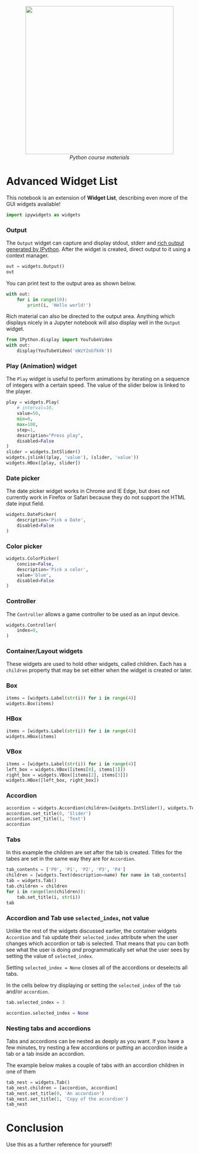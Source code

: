<center>
    <img src='https://intecbrussel.be/img/logo3.png' width='400px' height='auto'/>
    <br/>
    <em>Python course materials</em>
</center>

# Advanced Widget List

This notebook is an extension of **Widget List**, describing even more of the GUI widgets available!


```python
import ipywidgets as widgets
```

### Output
The `Output` widget can capture and display stdout, stderr and [rich output generated by IPython](http://ipython.readthedocs.io/en/stable/api/generated/IPython.display.html#module-IPython.display). After the widget is created, direct output to it using a context manager.


```python
out = widgets.Output()
out
```

You can print text to the output area as shown below.


```python
with out:
    for i in range(10):
        print(i, 'Hello world!')
```

Rich material can also be directed to the output area. Anything which displays nicely in a Jupyter notebook will also display well in the `Output` widget.


```python
from IPython.display import YouTubeVideo
with out:
    display(YouTubeVideo('eWzY2nGfkXk'))
```

### Play (Animation) widget
The `Play` widget is useful to perform animations by iterating on a sequence of integers with a certain speed. The value of the slider below is linked to the player.



```python
play = widgets.Play(
    # interval=10,
    value=50,
    min=0,
    max=100,
    step=1,
    description="Press play",
    disabled=False
)
slider = widgets.IntSlider()
widgets.jslink((play, 'value'), (slider, 'value'))
widgets.HBox([play, slider])
```

### Date picker
The date picker widget works in Chrome and IE Edge, but does not currently work in Firefox or Safari because they do not support the HTML date input field.


```python
widgets.DatePicker(
    description='Pick a Date',
    disabled=False
)
```

### Color picker


```python
widgets.ColorPicker(
    concise=False,
    description='Pick a color',
    value='blue',
    disabled=False
)
```

### Controller
The `Controller` allows a game controller to be used as an input device.


```python
widgets.Controller(
    index=0,
)
```

### Container/Layout widgets

These widgets are used to hold other widgets, called children. Each has a `children` property that may be set either when the widget is created or later.


### Box


```python
items = [widgets.Label(str(i)) for i in range(4)]
widgets.Box(items)
```

### HBox


```python
items = [widgets.Label(str(i)) for i in range(4)]
widgets.HBox(items)
```

### VBox


```python
items = [widgets.Label(str(i)) for i in range(4)]
left_box = widgets.VBox([items[0], items[1]])
right_box = widgets.VBox([items[2], items[3]])
widgets.HBox([left_box, right_box])
```

### Accordion


```python
accordion = widgets.Accordion(children=[widgets.IntSlider(), widgets.Text()])
accordion.set_title(0, 'Slider')
accordion.set_title(1, 'Text')
accordion
```

### Tabs

In this example the children are set after the tab is created. Titles for the tabes are set in the same way they are for `Accordion`.



```python
tab_contents = ['P0', 'P1', 'P2', 'P3', 'P4']
children = [widgets.Text(description=name) for name in tab_contents]
tab = widgets.Tab()
tab.children = children
for i in range(len(children)):
    tab.set_title(i, str(i))
tab
```

### Accordion and Tab use `selected_index`, not value

Unlike the rest of the widgets discussed earlier, the container widgets `Accordion` and `Tab` update their `selected_index` attribute when the user changes which accordion or tab is selected. That means that you can both see what the user is doing *and* programmatically set what the user sees by setting the value of `selected_index`.

Setting `selected_index = None` closes all of the accordions or deselects all tabs.

In the cells below try displaying or setting the `selected_index` of the `tab` and/or `accordion`.



```python
tab.selected_index = 3
```


```python
accordion.selected_index = None
```

### Nesting tabs and accordions

Tabs and accordions can be nested as deeply as you want. If you have a few minutes, try nesting a few accordions or putting an accordion inside a tab or a tab inside an accordion.

The example below makes a couple of tabs with an accordion children in one of them


```python
tab_nest = widgets.Tab()
tab_nest.children = [accordion, accordion]
tab_nest.set_title(0, 'An accordion')
tab_nest.set_title(1, 'Copy of the accordion')
tab_nest
```

# Conclusion

Use this as a further reference for yourself!
